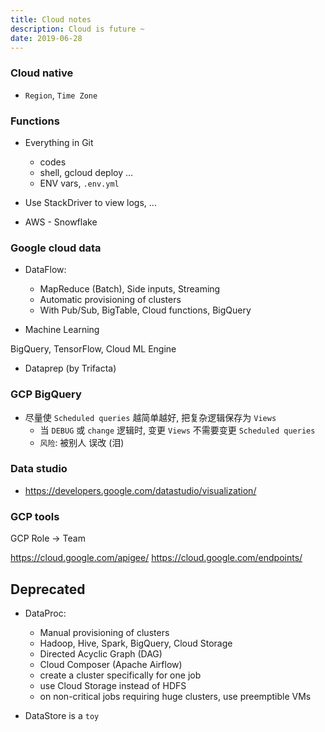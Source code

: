 ```yaml
---
title: Cloud notes
description: Cloud is future ~
date: 2019-06-28
---
```


### Cloud native

* `Region`, `Time Zone`

### Functions

* Everything in Git
  - codes
  - shell, gcloud deploy ...
  - ENV vars, `.env.yml`
* Use StackDriver to view logs, ...

* AWS - Snowflake

### Google cloud data

* DataFlow:
  - MapReduce (Batch), Side inputs, Streaming
  - Automatic provisioning of clusters
  - With Pub/Sub, BigTable, Cloud functions, BigQuery

* Machine Learning

BigQuery, TensorFlow, Cloud ML Engine

* Dataprep (by Trifacta)

### GCP BigQuery

* 尽量使 `Scheduled queries` 越简单越好, 把复杂逻辑保存为 `Views`
  - 当 `DEBUG` 或 `change` 逻辑时, 变更 `Views` 不需要变更 `Scheduled queries`
  - `风险`: 被别人 误改 (泪)

### Data studio
  - https://developers.google.com/datastudio/visualization/

### GCP tools

GCP Role -> Team

https://cloud.google.com/apigee/
https://cloud.google.com/endpoints/

## Deprecated

* DataProc:
  - Manual provisioning of clusters
  - Hadoop, Hive, Spark, BigQuery, Cloud Storage
  - Directed Acyclic Graph (DAG)
  - Cloud Composer (Apache Airflow)
  - create a cluster specifically for one job
  - use Cloud Storage instead of HDFS
  - on non-critical jobs requiring huge clusters, use preemptible VMs

* DataStore is a `toy`
